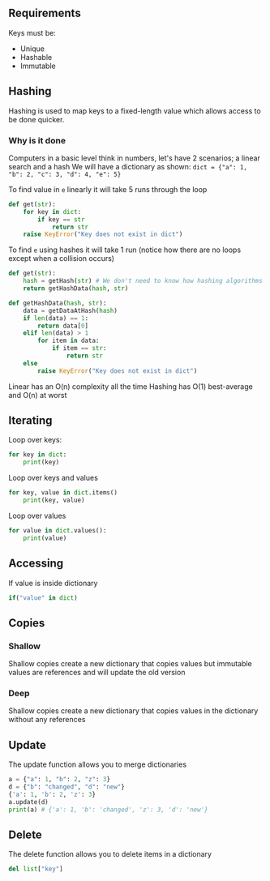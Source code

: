 ## Requirements
Keys must be:
- Unique
- Hashable
- Immutable
## Hashing
Hashing is used to map keys to a fixed-length value which allows access to be done quicker.
### Why is it done
Computers in a basic level think in numbers, let's have 2 scenarios; a linear search and a hash
We will have a dictionary as shown: `dict = {"a": 1, "b": 2, "c": 3, "d": 4, "e": 5}`

To find value in `e` linearly it will take 5 runs through the loop
```python
def get(str):
	for key in dict:
		if key == str
			return str
	raise KeyError("Key does not exist in dict")
```

To find `e` using hashes it will take 1 run (notice how there are no loops except when a collision occurs)
```python
def get(str):
	hash = getHash(str) # We don't need to know how hashing algorithms work
	return getHashData(hash, str)

def getHashData(hash, str):
	data = getDataAtHash(hash)
	if len(data) == 1:
		return data[0]
	elif len(data) > 1
		for item in data:
			if item == str:
				return str
	else
		raise KeyError("Key does not exist in dict")
```
Linear has an O(n) complexity all the time
Hashing has O(1) best-average and O(n) at worst
## Iterating
Loop over keys:
```python
for key in dict:
	print(key)
```
Loop over keys and values
```python
for key, value in dict.items()
	print(key, value)
```
Loop over values
```python
for value in dict.values():
	print(value)
```
## Accessing
If value is inside dictionary
```python
if("value" in dict)
```
## Copies
### Shallow
Shallow copies create a new dictionary that copies values but immutable values are references and will update the old version
### Deep
Shallow copies create a new dictionary that copies values in the dictionary without any references
## Update
The update function allows you to merge dictionaries
```python
a = {"a": 1, "b": 2, "z": 3}
d = {"b": "changed", "d": "new"}
{'a': 1, 'b': 2, 'z': 3}
a.update(d)
print(a) # {'a': 1, 'b': 'changed', 'z': 3, 'd': 'new'}
```
## Delete
The delete function allows you to delete items in a dictionary
```python
del list["key"]
```
